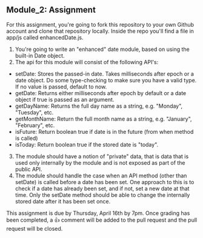 ## Module_2: Assignment

For this assignment, you're going to fork this repository to your own Github account and clone that repository locally. Inside the repo you'll find a file in app/js called enhancedDate.js.

1. You're going to write an "enhanced" date module, based on using the built-in Date object.
2. The api for this module will consist of the following API's:
  * setDate: Stores the passed-in date. Takes milliseconds after epoch or a date object. Do some type-checking to make sure you have a valid type. If no value is passed, default to now.
  * getDate: Returns either milliseconds after epoch by default or a date object if true is passed as an argument.
  * getDayName: Returns the full day name as a string, e.g. "Monday", "Tuesday", etc.
  * getMonthName: Return the full month name as a string, e.g. "January", "February", etc.
  * isFuture: Return boolean true if date is in the future (from when method is called)
  * isToday: Return boolean true if the stored date is "today".
3. The module should have a notion of "private" data, that is data that is used only internally by the module and is not exposed as part of the public API.
4. The module should handle the case when an API method (other than setDate) is called before a date has been set. One approach to this is to check if a date has already been set, and if not, set a new date at that time. Only the setDate method should be able to change the internally stored date after it has been set once.

This assignment is due by Thursday, April 16th by 7pm. Once grading has been completed, a :+1: comment will be added to the pull request and the pull request will be closed.